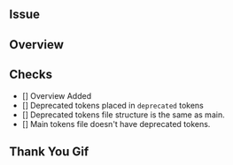 ## Issue

<!-- Provide an issue # if one exists -->

## Overview

<!-- Give a brief description of what this PR does. -->

## Checks

- [] Overview Added
- [] Deprecated tokens placed in `deprecated` tokens
- [] Deprecated tokens file structure is the same as main.
- [] Main tokens file doesn't have deprecated tokens.

## Thank You Gif

<!-- Share a fun [gif](https://giphy.com) to say thanks to your reviewer: -->

<!-- ![](https://media.giphy.com/media/mCRJDo24UvJMA/giphy.gif) -->
